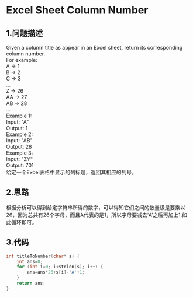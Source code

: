 Excel Sheet Column Number
===

1.问题描述
---

Given a column title as appear in an Excel sheet, return its corresponding column number.<br>
For example:<br>
    A -> 1<br>
    B -> 2<br>
    C -> 3<br>
    ...<br>
    Z -> 26<br>
    AA -> 27<br>
    AB -> 28 <br>
    ...<br>
Example 1:<br>
Input: "A"<br>
Output: 1<br>
Example 2:<br>
Input: "AB"<br>
Output: 28<br>
Example 3:<br>
Input: "ZY"<br>
Output: 701<br>
给定一个Excel表格中显示的列标题，返回其相应的列号。<br>

2.思路
---

根据分析可以得到给定字符串所得的数字，可以得知它们之间的数量级是要乘以26，因为总共有26个字母，而且A代表的是1，所以字母要减去‘A’之后再加上1.如此循环即可。

3.代码
---

```c
int titleToNumber(char* s) {
    int ans=0;
    for (int i=0; i<strlen(s); i++) {
        ans=ans*26+s[i]-'A'+1;
    }
    return ans;
}
```
